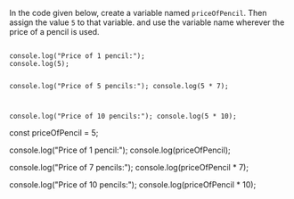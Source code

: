 In the code given below, create a variable named `priceOfPencil`.
Then assign the value `5` to that variable.
and
use the variable name
wherever the price of a pencil
is used.

<codeblock language="javascript" type="exercise" testMode="fixedInput">
<code>
console.log("Price of 1 pencil:");
console.log(5);

console.log("Price of 5 pencils:");
console.log(5 * 7);

console.log("Price of 10 pencils:");
console.log(5 * 10);
</code>

<solution>
const priceOfPencil = 5;

console.log("Price of 1 pencil:");
console.log(priceOfPencil);

console.log("Price of 7 pencils:");
console.log(priceOfPencil * 7);

console.log("Price of 10 pencils:");
console.log(priceOfPencil * 10);
</solution>
</codeblock>